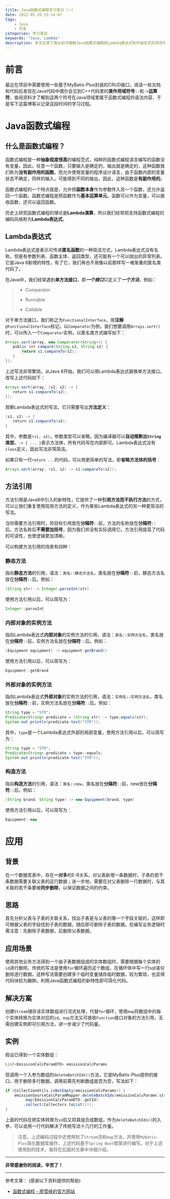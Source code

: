 ```yaml
---
title: Java函数式编程学习笔记（一）
date: 2022-05-20 15:14:47
tags:
    - Java
    - 开发
categories: 学习笔记
keywords: "Java, Lambda"
description: 本文记录了我从初次接触Java函数式编程和Lambda表达式到开始在实际项目中运用这段时间的学习过程
---
```

# 前言
最近在项目中需要使用一些基于MyBatis-Plus封装的CRUD接口，阅读一些文档和代码后发现在Java代码中偶尔会见到C++代码里的**类作用域符号**`::`和`->`**运算符**，查阅资料才了解到这两个符号在Java领域里属于函数式编程的语法内容，于是写下这篇博客以记录这段时间的学习过程。

# Java函数式编程
## 什么是函数式编程？
函数式编程是一种**抽象程度很高**的编程范式，纯粹的函数式编程语言编写的函数没有变量，因此，任意一个函数，只要输入是确定的，输出就是确定的，这种函数我们称为**没有副作用的函数**。而允许使用变量的程序设计语言，由于函数内部的变量状态不确定，同样的输入，可能得到不同的输出，因此，这种函数是**有副作用的**。

函数式编程的一个特点就是，允许把**函数本身**作为参数传入另一个函数，还允许返回一个函数。函数式编程是把函数作为**基本运算单元**，函数可以作为变量，可以接收函数，还可以返回函数。

历史上研究函数式编程的理论是**Lambda演算**，所以我们经常把支持函数式编程的编码风格称为**Lambda表达式**。

## Lambda表达式
Lambda表达式是表示可传递**匿名函数**的一种简洁方式，Lambda表达式没有名称，但是有参数列表、函数主体、返回类型，还可能有一个可以抛出的异常列表。它是Java 8新增的特性，有了它，我们再也不用像以前那样写一堆笨重的匿名类代码了。

在Java中，我们经常遇到**单方法接口**，即***一个接口***只定义了***一个方法***，例如：

> - Comparator
>
> - Runnable
>
> - Callable

对于单方法接口，我们称之为`FunctionalInterface`，用**注解**`@FunctionalInterface`标记。以`Comparator`为例，我们想要调用`Arrays.sort()`时，可以传入一个`Comparator`实例，以匿名类方式编写如下：

```java
Arrays.sort(array, new Comparator<String>() {
　　public int compare(String s1, String s2) {
　　    return s1.compareTo(s2);
　　}
});
```

上述写法非常繁琐。从Java 8开始，我们可以用Lambda表达式替换单方法接口。改写上述代码如下：

```java
Arrays.sort(array, (s1, s2) -> {
　　return s1.compareTo(s2);
});
```

观察Lambda表达式的写法，它只需要写出**方法定义**：

```java
(s1, s2) -> {
　　return s1.compareTo(s2);
}
```

其中，参数是`(s1, s2)`，参数类型可以省略，因为编译器可以**自动推断出`String`类型**。`-> { ... }`表示方法体，所有代码写在内部即可。Lambda表达式没有`class`定义，因此写法非常简洁。

如果只有一行`return ...`的代码，可以用更简单的写法，即**省略方法体的括号**：

```java
Arrays.sort(array, (s1, s2) -> s1.compareTo(s2));
```

## 方法引用
方法引用是Java8中引入的新特性，它提供了一种**引用方法而不执行方法**的方式，可以让我们重复使用现用方法的定义，作为某些Lambda表达式的另一种更简洁的写法。

当你需要方法引用时，将目标引用放在**分隔符**`::`前，方法的名称放在**分隔符**`::`后。方法名称后**不需要加括号**，因为我们并没有实际调用它。方法引用提高了代码的可读性，也使逻辑更加清晰。

可以构建方法引用的场景有四种：

### 静态方法
指向**静态方法**的引用，语法：`类名::静态方法名`，类名放在**分隔符**`::`前，静态方法名放在**分隔符**`::`后。例如：

```java
(String str) -> Integer.parseInt(str)
```

使用方法引用以后，可以简写为：

```java
Integer::parseInt
```

### 内部对象的实例方法
指向Lambda表达式**内部对象**的实例方法的引用，语法：`类名::实例方法名`，类名放在**分隔符**`::`前，实例方法名放在**分隔符**`::`后。例如：

```java
(Equipment equipment) -> equipment.getBrand()
```

使用方法引用以后，可以简写为：

```java
Equipment::getBrand
```

### 外部对象的实例方法
指向Lambda表达式**外部对象**的实例方法的引用，语法：`实例名::实例方法名`，类名放在**分隔符**`::`前，实例方法名放在**分隔符**`::`后。例如：

```java
String type = "STR";
Predicate<String> predicate = (String str) -> type.equals(str);
System.out.println(predicate.test("STR"));
```

其中，`type`是一个Lambda表达式外部的局部变量，使用方法引用以后，可以简写为：

```java
String type = "STR";
Predicate<String> predicate = type::equals;
System.out.println(predicate.test("STR"));
```

### 构造方法
指向**构造方法**的引用，语法：`类名::new`，类名放在**分隔符**`::`前，new放在**分隔符**`::`后。例如：

```java
(String brand, String type) -> new Equipment(brand, type)
```

使用方法引用以后，可以简写为：

```java
Equipment::new
```

# 应用
## 背景
在一个数据库表中，存在**一对多**的E-R关系，对父表新增一条数据时，子表的若干条数据需要关联父表的这行数据；进一步地，需要在对父表删除一行数据时，与其关联的若干条要被**同步删除**，以保证数据之间的约束。

## 思路
首先分析父表与子表的关联关系，找出子表是与父表的哪一个字段关联的，这样即可根据父表的字段找到子表的数据，随后即可删除子表的数据。在编写业务逻辑时需注意：先删除子表数据，后删除父表数据。

## 应用场景
使用其他业务方法得到一个由子表数据组成的实体数组时，需要根据每个实体的`id`进行删除。传统的写法是使用`for`循环遍历这个数组，在循环体中写一行sql语句删除逐行数据，这种写法需要创建多个临时变量储存临时数据，较为繁琐，也显得代码块较为臃肿。利用Java函数式编程的新特性即可简化代码。

## 解决方案
创建`Stream`储存该实体数组进行流式处理，代替`for`循环，使用`map`将数组中的每个实体转换为实体对应的`id`。`map`方法又可接收`Function`接口对象的方法引用，无需创建实例即可引用方法，进一步减少了代码量。

## 实例
假设已得到一个实体数组：
```java
List<EmissionCalcParamDTO> emissionCalcParams
```

现调用一个入参为数组的`deleteBatchIds()`方法，它是MyBatis-Plus提供的接口，用于删除多行数据。调用前需先判断数组是否为空，写法如下：

```java
if (CollectionUtils.isNotEmpty(emissionCalcParams)) {
    emissionSourceCalcParamMapper.deleteBatchIds(emissionCalcParams.stream()
        .map(EmissionCalcParamDTO::getId)
        .collect(Collectors.toList()));
}
```

上面的代码在把实体转换为`id`后又将其组合成数组，作为`deleteBatchIds()`的入参，可以说用一行代码解决了传统写法十几行的工作量。
> 注意，上述编码过程中还使用到了`Stream`流和`map`方法，并使用`MyBatis-Plus`简化数据库操作，上述代码基于`Spring Boot`框架进行编写。对于上述使用到的技术，我将在后面的文章中详细介绍。

---
**非常感谢你的阅读，辛苦了！**

---
参考文章： (感谢以下资料提供的帮助)
- [函数式编程 - 廖雪峰的官方网站](https://www.liaoxuefeng.com/wiki/1252599548343744/1255943847278976)
